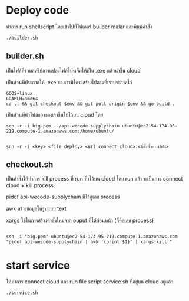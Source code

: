 # Deploy code

ทำการ run shellscript  โดยเข้าไปที่โฟเดอร์ builder malar และพิมพ์คำสั่ง

```bash
./builder.sh
```

## builder.sh

เป็นไฟล์ที่รวมสคริปการแปลงไฟล์โปรเจ็คให้เป็น .exe แล้วนำขึ้น cloud

เป็นส่วนที่ประกาศให้ .exe ของเรามีโครงสร้างไปตามที่เราประกาศไว้

```
GOOS=linux
GOARCH=amd64
cd .. && git checkout $env && git pull origin $env && go build .
```

เป็นส่วนที่นำไฟล์ของของเราขึ้นไปไว้บน cloud โดย 
```
scp -r -i big.pem ../api-wecode-supplychain ubuntu@ec2-54-174-95-219.compute-1.amazonaws.com:/home/ubuntu/


scp -r -i <key> <file deploy> <url connect cloud>:<ที่ตั้งที่จะวางไฟล์>
```
## checkout.sh

เป็นคำสั่งให้ทำการ kill process  ที่ run ทิ้งไว้บน cloud โดย run แล้วจะเป็นการ connect cloud + kill process 

pidof api-wecode-supplychain มีไว้ดูเลข precess

awk สร้างข้อมูลในรูปแบบ text

xargs ใช้ในการสร้างคำสั่งใหม่จาก ouput ที่ได้ก่อนหน้า (ก็คือเลข process)



```

ssh -i "big.pem" ubuntu@ec2-54-174-95-219.compute-1.amazonaws.com  "pidof api-wecode-supplychain | awk '{print $1}' | xargs kill "

```

# start service

ให้ทำการ connect cloud และ run file script service.sh ที่อยู่บน cloud  อยู่แล้ว

```
./service.sh
```

